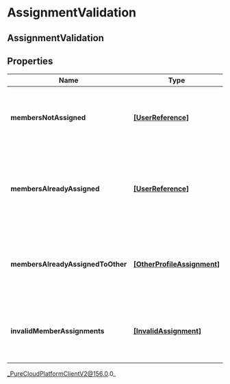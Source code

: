 # AssignmentValidation

## AssignmentValidation

## Properties

|Name | Type | Description | Notes|
|------------ | ------------- | ------------- | -------------|
| **membersNotAssigned** | [**[UserReference]**](UserReference) | The list of users that are not assigned to any custom performance profile | [optional] |
| **membersAlreadyAssigned** | [**[UserReference]**](UserReference) | The list of users that are already assigned to the requesting custom performance profile | [optional] |
| **membersAlreadyAssignedToOther** | [**[OtherProfileAssignment]**](OtherProfileAssignment) | The list of users that are already assigned to other custom performance profiles | [optional] |
| **invalidMemberAssignments** | [**[InvalidAssignment]**](InvalidAssignment) | The list of user id that are invalid for the gamfication service to handle | [optional] |



_PureCloudPlatformClientV2@156.0.0_
